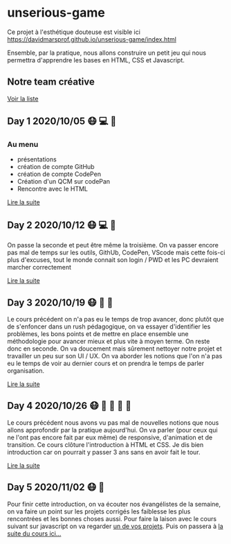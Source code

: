 # unserious-game

Ce projet à l'esthétique douteuse est visible ici
https://davidmarsprof.github.io/unserious-game/index.html

Ensemble, par la pratique, nous allons construire un petit jeu qui nous permettra d'apprendre les bases en HTML, CSS et Javascript.

## Notre team créative
[Voir la liste](team.md)

## Day 1 2020/10/05 :mask: :computer: :wrench:

### Au menu

- présentations
- création de compte GitHub
- création de compte CodePen
- Création d'un QCM sur codePan
- Rencontre avec le HTML

[Lire la suite](day-1.md)

## Day 2 2020/10/12 :mask: :computer: :rocket:

On passe la seconde et peut être même la troisième. On va passer encore pas mal de temps sur les outils, GithUb, CodePen, VScode mais cette fois-ci plus d'excuses, tout le monde connait son login / PWD et les PC devraient marcher correctement 

[Lire la suite](day-2.md)

## Day 3 2020/10/19 :mask: :triangular_ruler: :turtle: 

Le cours précédent on n'a pas eu le temps de trop avancer, donc plutôt que de s'enfoncer dans un rush pédagogique, on va essayer d'identifier les problèmes, les bons points et de mettre en place ensemble une méthodologie pour avancer mieux et plus vite à moyen terme. On reste donc en seconde.
On va doucement mais sûrement nettoyer notre projet et travailler un peu sur son UI / UX. 
On va aborder les notions que l'on n'a pas eu le temps de voir au dernier cours et on prendra le temps de parler organisation.

[Lire la suite](day-3.md)

## Day 4 2020/10/26 :mask: :triangular_ruler: :art: :iphone: :rabbit2:

Le cours précédent nous avons vu pas mal de nouvelles notions que nous allons approfondir par la pratique aujourd'hui.
On va parler (pour ceux qui ne l'ont pas encore fait par eux même) de responsive, d'animation et de transition. 
Ce cours clôture l'introduction à HTML et CSS. Je dis bien introduction car on pourrait y passer 3 ans sans en avoir fait le tour.

[Lire la suite](day-4.md)

## Day 5 2020/11/02 :mask: :clap:

Pour finir cette introduction, on va écouter nos évangélistes de la semaine, 
on va faire un point sur les projets corrigés les faiblesse les plus rencontrées et les bonnes choses aussi.
Pour faire la laison avec le cours suivant sur javascript on va regarder [un de vos projets](https://spacegarbage.github.io/UnseriousGame/).
Puis on passera à [la suite du cours ici...](https://github.com/davidmarsprof/pong)
